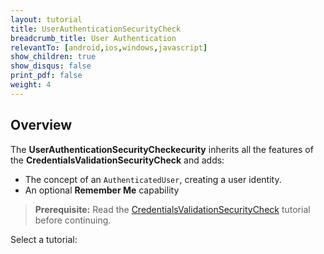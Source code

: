 ```yaml
---
layout: tutorial
title: UserAuthenticationSecurityCheck
breadcrumb_title: User Authentication
relevantTo: [android,ios,windows,javascript]
show_children: true
show_disqus: false
print_pdf: false
weight: 4
---
```

## Overview
The **UserAuthenticationSecurityCheckecurity** inherits all the features of the **CredentialsValidationSecurityCheck** and adds:

- The concept of an `AuthenticatedUser`, creating a user identity.
- An optional **Remember Me** capability

> **Prerequisite:** Read the [CredentialsValidationSecurityCheck](../credentials-validation) tutorial before continuing.

Select a tutorial:
